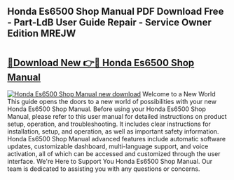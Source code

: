 ## Honda Es6500 Shop Manual PDF Download Free - Part-LdB User Guide Repair - Service Owner Edition MREJW

# <h2><a href="http://bc29995.oget.top/?id=Honda+Es6500+Shop+Manual">🔗Download New 👉🔴 Honda Es6500 Shop Manual</a></h2>

[![Honda Es6500 Shop Manual new download](https://i.imgur.com/5g1atiW.png)](http://bc29995.oget.top/?id=Honda+Es6500+Shop+Manual)
Welcome to a New World This guide opens the doors to a new world of possibilities with your new Honda Es6500 Shop Manual. Before using your Honda Es6500 Shop Manual, please refer to this user manual for detailed instructions on product setup, operation, and troubleshooting. It includes clear instructions for installation, setup, and operation, as well as important safety information. Honda Es6500 Shop Manual advanced features include automatic software updates, customizable dashboard, multi-language support, and voice activation, all of which can be accessed and customized through the user interface. We're Here to Support You Honda Es6500 Shop Manual. Our team is dedicated to assisting you with any questions or concerns.
